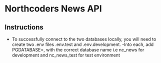 # Northcoders News API

## Instructions
- To successfully connect to the two databases locally, you will need to create two .env files  .env.test and .env.development.
-Into each, add PGDATABASE=<data base name>, with the correct database name i.e nc_news for development and nc_news_test for test environment
